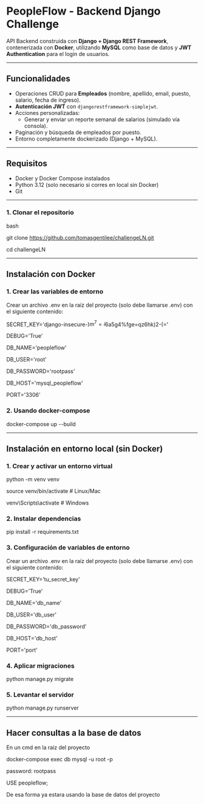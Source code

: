 # PeopleFlow - Backend Django Challenge

API Backend construida con **Django + Django REST Framework**, contenerizada con **Docker**, utilizando **MySQL** como base de datos y **JWT Authentication** para el login de usuarios.

---

## Funcionalidades

- Operaciones CRUD para **Empleados** (nombre, apellido, email, puesto, salario, fecha de ingreso).
- **Autenticación JWT** con `djangorestframework-simplejwt`.
- Acciones personalizadas:
  - Generar y enviar un reporte semanal de salarios (simulado vía consola).
- Paginación y búsqueda de empleados por puesto.
- Entorno completamente dockerizado (Django + MySQL).

---

## Requisitos

- Docker y Docker Compose instalados  
- Python 3.12 (solo necesario si corres en local sin Docker)  
- Git  

---

### 1. Clonar el repositorio
bash

git clone https://github.com/tomasgentilee/challengeLN.git

cd challengeLN

---

## Instalación con Docker

### 1. Crear las variables de entorno
Crear un archivo .env en la raíz del proyecto (solo debe llamarse .env) con el siguiente contenido:

SECRET_KEY='django-insecure-$)m^7=i%k6%-%21!v3z#03_r2wvj&$6a5g4%fge=qz6hk)2-(='

DEBUG='True'

DB_NAME='peopleflow'

DB_USER='root'

DB_PASSWORD='rootpass'

DB_HOST='mysql_peopleflow'

PORT='3306'

### 2. Usando docker-compose
docker-compose up --build

---

## Instalación en entorno local (sin Docker)

### 1. Crear y activar un entorno virtual
python -m venv venv

source venv/bin/activate   # Linux/Mac

venv\Scripts\activate      # Windows

### 2. Instalar dependencias
pip install -r requirements.txt

### 3. Configuración de variables de entorno
Crear un archivo .env en la raíz del proyecto (solo debe llamarse .env) con el siguiente contenido:

SECRET_KEY='tu_secret_key'

DEBUG='True'

DB_NAME='db_name'

DB_USER='db_user'

DB_PASSWORD='db_password'

DB_HOST='db_host'

PORT='port'

### 4. Aplicar migraciones
python manage.py migrate

### 5. Levantar el servidor
python manage.py runserver

---

## Hacer consultas a la base de datos
En un cmd en la raiz del proyecto

docker-compose exec db mysql -u root -p

password: rootpass

USE peopleflow;

De esa forma ya estara usando la base de datos del proyecto
